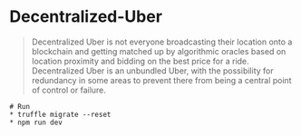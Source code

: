 # Decentralized-Uber

> Decentralized Uber is not everyone broadcasting their location onto a blockchain and getting matched up by algorithmic oracles based on location proximity and bidding on the best price for a ride.
> Decentralized Uber is an unbundled Uber, with the possibility for redundancy in some areas to prevent there from being a central point of control or failure.

```
# Run
* truffle migrate --reset
* npm run dev
``` 
